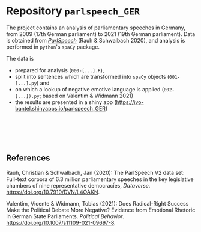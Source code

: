 # Repository `parlspeech_GER`

The project contains an analysis of parliamentary speeches in Germany, from 2009 (17th German parliament) to 2021 (19th German parliament). 
Data is obtained from *[ParlSpeech](https://dataverse.harvard.edu/dataset.xhtml?persistentId=doi:10.7910/DVN/L4OAKN)* (Rauh & Schwalbach 2020), and analysis is performed in `python`'s `spaCy` package.


The data is 
- prepared for analysis (`000-[...].R`),
- split into sentences which are transformed into `spaCy` objects 
(`001-[...].py`) and
- on which a lookup of negative emotive language is applied (`002-[...]).py`; based on Valentim & Widmann 2021)
- the results are presented in a shiny app (https://ivo-bantel.shinyapps.io/parlspeech_GER)
<!-- 
`next steps`
- afterwards, the data is clustered into the ministry ressorts (policy areas) and negative language differentiated by policy area and origin party
- next, also look at open discourse data to do analyses based on speaker characteristics
-->
<br><br><br><br>


## References
Rauh, Christian & Schwalbach, Jan (2020): The ParlSpeech V2 data set: Full-text corpora of 6.3 million parliamentary speeches in the key legislative chambers of nine representative democracies, _Dataverse_. https://doi.org/10.7910/DVN/L4OAKN.

Valentim, Vicente & Widmann, Tobias (2021): Does Radical-Right Success Make the Political Debate More Negative? Evidence from Emotional Rhetoric in German State Parliaments. _Political Behavior_. https://doi.org/10.1007/s11109-021-09697-8.
